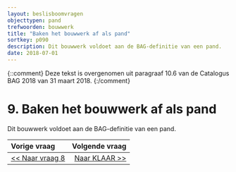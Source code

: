 ```yaml
---
layout: beslisboomvragen
objecttypen: pand
trefwoorden: bouwwerk
title: "Baken het bouwwerk af als pand"
sortkey: p090
description: Dit bouwwerk voldoet aan de BAG-definitie van een pand.
date: 2018-07-01
---
```


{::comment}
Deze tekst is overgenomen uit paragraaf 10.6 van de Catalogus BAG 2018 van 31 maart 2018.
{:/comment}

# 9. Baken het bouwwerk af als pand

Dit bouwwerk voldoet aan de BAG-definitie van een pand.

Vorige vraag    | Volgende vraag
:--        | --:
[<< Naar vraag 8]({{-site.baseurl-}}/beslisboomvragen/pand-08) | [Naar KLAAR >>]({{-site.baseurl-}}/beslisboomvragen/pand-99)  
